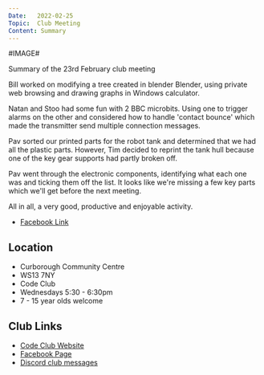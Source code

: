 ```yaml
---
Date:   2022-02-25
Topic:  Club Meeting
Content: Summary
---
```

#IMAGE#

Summary of the 23rd February club meeting

Bill worked on modifying a tree created in blender Blender, using private web browsing and drawing graphs in Windows calculator.

Natan and Stoo had some fun with 2 BBC microbits. 
Using one to trigger alarms on the other and considered how to handle 'contact bounce' which made the transmitter send multiple connection messages.

Pav sorted our printed parts for the robot tank and determined that we had all the plastic parts.
However, Tim decided to reprint the tank hull because one of the key gear supports had partly broken off.

Pav went through the electronic components, identifying what each one was and ticking them off the list. 
It looks like we're missing a few key parts which we'll get before the next meeting.

All in all, a very good, productive and enjoyable activity.

* [Facebook Link](https://www.facebook.com/1481985248595237/posts/4645243245602739/)

## Location

* Curborough Community Centre
* WS13 7NY
* Code Club
* Wednesdays 5:30 - 6:30pm
* 7 - 15 year olds welcome

## Club Links

* [Code Club Website](https://lichfield-code-club.github.io/)
* [Facebook Page](https://www.facebook.com/LichfieldCoders)
* [Discord club messages](https://discord.gg/szz6xGK)
